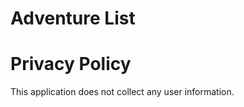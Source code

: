 # Adventure List



<h1>Privacy Policy</h1>

This application does not collect any user information.
